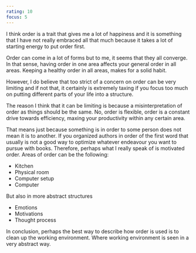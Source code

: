 ```yaml
---
rating: 10
focus: 5
---
```


I think order is a trait that gives me a lot of happiness and it is something that I have not really embraced all that much because it takes a lot of starting energy to put order first. 

Order can come in a lot of forms but to me, it seems that they all converge. In that sense, having order in one area affects your general order in all areas. Keeping a healthy order in all areas, makes for a solid habit.

However, I do believe that too strict of a concern on order can be very limiting and if not that, it certainly is extremely taxing if you focus too much on putting different parts of your life into a structure.

The reason I think that it can be limiting is because a misinterpretation of order as things should be the same. No, order is flexible, order is a constant drive towards efficiency, maxing your productivity within any certain area. 

That means just because something is in order to some person does not mean it is to another. If you organized authors in order of the first word that usually is not a good way to optimize whatever endeavour you want to pursue with books. Therefore, perhaps what I really speak of is motivated order. Areas of order can be the following:

- Kitchen
- Physical room
- Computer setup
- Computer

But also in more abstract structures

- Emotions
- Motivations
- Thought process

In conclusion, perhaps the best way to describe how order is used is to clean up the working environment. Where working environment is seen in a very abstract way.